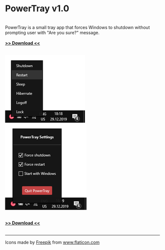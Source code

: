 # PowerTray v1.0
<br>
PowerTray is a small tray app that forces Windows to shutdown without prompting user with "Are you sure?" message.<br>
<br>
<a href="https://github.com/DenisLjubarets/PowerTray/raw/master/Files/PowerTray.zip"><b>>> Download <<</b></a><br>
<br>

<img src="Files/PowerMenu.png">&nbsp;&nbsp;&nbsp;&nbsp;&nbsp;&nbsp;<img src="Files/Settings.png">

<br>
<a href="https://github.com/DenisLjubarets/PowerTray/raw/master/Files/PowerTray.zip"><b>>> Download <<</b></a><br>
<br>
<hr>
<div>Icons made by <a href="https://www.flaticon.com/authors/freepik" title="Freepik">Freepik</a> from <a href="https://www.flaticon.com/" title="Flaticon">www.flaticon.com</a></div>
